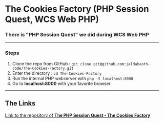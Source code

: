 <h1>The Cookies Factory (PHP Session Quest, WCS Web PHP)</h1>

### There is "PHP Session Quest" we did during WCS Web PHP


---

### Steps

1. Clone the repo from GitHub : `git clone git@github.com:jaldabaoth-code/The-Cookies-Factory.git`
2. Enter the directory : `cd The-Cookies-Factory`
3. Run the internal PHP webserver with `php -S localhost:8000`
4. Go to <b>localhost:8000</b> with your favorite browser

---

## The Links

<a href="https://github.com/WildCodeSchool/quetes_php_sessions">Link to the repository of <b>The PHP Session Quest - The Cookies Factory</b></a>
